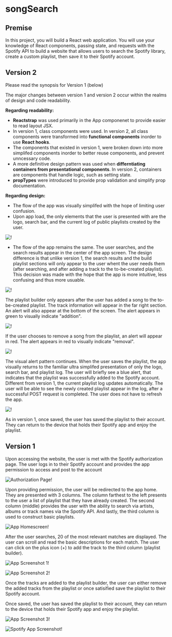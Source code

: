 # songSearch

## Premise

In this project, you will build a React web application. You will use your knowledge of React components, passing state, and requests with the Spotify API to build a website that allows users to search the Spotify library, create a custom playlist, then save it to their Spotify account.

## Version 2

Please read the synopsis for Version 1 (below)

The major changes between version 1 and version 2 occur within the realms of design and code readability. 

**Regarding readability:**
- **Reactstrap** was used primarily in the App componenet to provide easier to read layout JSX.
- In version 1, class components were used. In version 2, all class components were transformed into **functional components** inorder to use **React hooks**.
- The components that existed in version 1, were broken down into more simplifed components inorder to better reuse components, and prevent unncessary code.
- A more definitive design pattern was used when **differntiating containers from presentational components**. In version 2, containers are components that handle logic, such as setting state. 
- **propTypes** were introduced to provide prop validation and simplify prop documentation. 

**Regarding design:**
- The flow of the app was visually simplifed with the hope of limiting user confusion. 
- Upon app load, the only elements that the user is presented with are the logo, search bar, and the current log of public playlists created by the user. 

![!](./walkthrough/2-redesign.PNG)

- The flow of the app remains the same. The user searches, and the search results appear in the center of the app screen. The design difference is that unlike version 1, the search results and the build playlist sections will only appear to the user whent the user needs them (after searching, and after adding a track to the to-be-created playlist). This decision was made with the hope that the app is more intuitive, less confusing and thus more usuable.

![!](./walkthrough/3-redesign.PNG)

The playlist builder only appears after the user has added a song to the to-be-created playlist. The track information will appear in the far right section. An alert will also appear at the bottom of the screen. The alert appears in green to visually indicate "addition".

![!](./walkthrough/4-redesign.PNG)

If the user chooses to remove a song from the playlist, an alert will appear in red. The alert appears in red to visually indicate "removal".

![!](./walkthrough/5-redesign.PNG)

The visual alert pattern continues. When the user saves the playlist, the app visually returns to the familiar ultra simplifed presentation of only the logo, search bar, and playlist log. The user will briefly see a blue alert, that indicates that the playlist was successfully added to the Spotify account. Different from version 1, the current playlist log updates automatically. The user will be able to see the newly created playlist appear in the log, after a successful POST request is completed. The user does not have to refresh the app. 

![!](./walkthrough/6-redesign.PNG)

As in version 1, once saved, the user has saved the playlist to their account. They can return to the device that holds their Spotify app and enjoy the playlist.



## Version 1

Upon accessing the website, the user is met with the Spotify authorization page. The user logs in to their Spotify account and provides the app permission to access and post to the account

![Authorization Page!](./walkthrough/1.PNG)

Upon providing permission, the user will be redirected to the app home. They are presented with 3 columns. The column farthest to the left presents to the user a list of playlist that they have already created. The second column (middle) provides the user with the ability to search via artists, albums or track names via the Spotify API. And lastly, the third column is used to construct basic playlists. 

![App Homescreen!](./walkthrough/2.PNG)

After the user searches, 20 of the most relevant matches are displayed. The user can scroll and read the basic descriptions for each match. The user can click on the plus icon (+) to add the track to the third column (playlist builder).

![App Screenshot 1!](./walkthrough/3.PNG)

![App Screenshot 2!](./walkthrough/4.PNG)

Once the tracks are added to the playlist builder, the user can either remove the added tracks from the playlist or once satisified save the playlist to their Spotify account. 

Once saved, the user has saved the playlist to their account, they can return to the device that holds their Spotify app and enjoy the playlist.

![App Screenshot 3!](./walkthrough/5.PNG)

![Spotify App Screenshot!](./walkthrough/IMG-0673.PNG)
